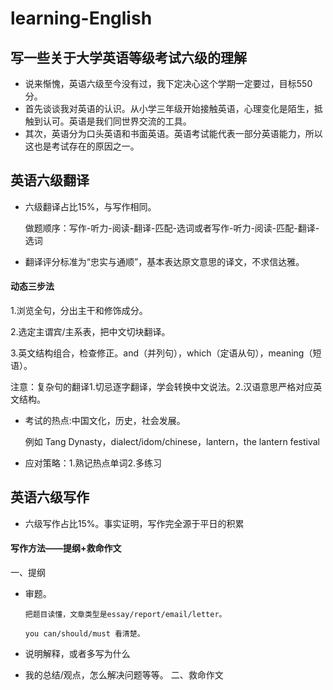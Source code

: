 # learning-English
## 写一些关于大学英语等级考试六级的理解 
- 说来惭愧，英语六级至今没有过，我下定决心这个学期一定要过，目标550分。
- 首先谈谈我对英语的认识。从小学三年级开始接触英语，心理变化是陌生，抵触到认可。英语是我们同世界交流的工具。
- 其次，英语分为口头英语和书面英语。英语考试能代表一部分英语能力，所以这也是考试存在的原因之一。

## 英语六级翻译
- 六级翻译占比15%，与写作相同。

  做题顺序：写作-听力-阅读-翻译-匹配-选词或者写作-听力-阅读-匹配-翻译-选词
- 翻译评分标准为“忠实与通顺”，基本表达原文意思的译文，不求信达雅。 
#### 动态三步法

 1.浏览全句，分出主干和修饰成分。
 
 2.选定主谓宾/主系表，把中文切块翻译。
 
 3.英文结构组合，检查修正。and（并列句），which（定语从句），meaning（短语）。
 
   注意：复杂句的翻译1.切忌逐字翻译，学会转换中文说法。2.汉语意思严格对应英文结构。
- 考试的热点:中国文化，历史，社会发展。

   例如 Tang Dynasty，dialect/idom/chinese，lantern，the lantern festival
- 应对策略：1.熟记热点单词2.多练习

## 英语六级写作
- 六级写作占比15%。事实证明，写作完全源于平日的积累
#### 写作方法——提纲+救命作文  
一、提纲
- 审题。
      
      把题目读懂，文章类型是essay/report/email/letter。
      
      you can/should/must 看清楚。
      
- 说明解释，或者多写为什么
      
- 我的总结/观点，怎么解决问题等等。
二、救命作文
